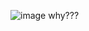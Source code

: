 ![image](https://github.com/Gustelis15/fivem-server-/assets/166920586/863a7bd1-9a6a-4e88-b9f1-fa5a625c6616)
why???

